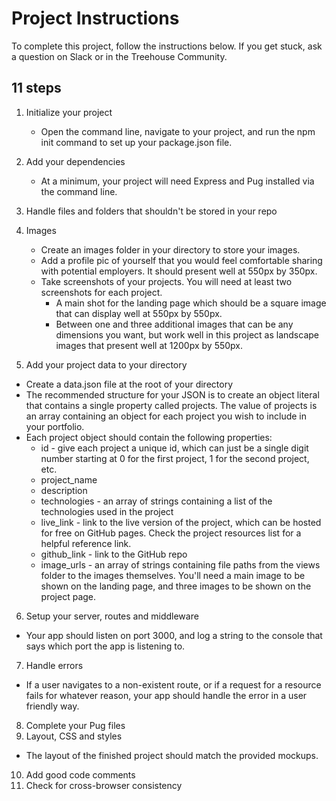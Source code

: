 # Project Instructions

To complete this project, follow the instructions below. If you get stuck, ask a question on Slack or in the Treehouse Community.

## 11 steps

1. Initialize your project

    - Open the command line, navigate to your project, and run the npm init command to set up your package.json file.

2. Add your dependencies

    - At a minimum, your project will need Express and Pug installed via the command line.

3. Handle files and folders that shouldn't be stored in your repo
4. Images

    - Create an images folder in your directory to store your images.
    - Add a profile pic of yourself that you would feel comfortable sharing with potential employers. It should present well at 550px by 350px.
    - Take screenshots of your projects. You will need at least two screenshots for each project.
      * A main shot for the landing page which should be a square image that can display well at 550px by 550px.
      * Between one and three additional images that can be any dimensions you want, but work well in this project as landscape images that present well at 1200px by 550px.

5. Add your project data to your directory

  - Create a data.json file at the root of your directory
  - The recommended structure for your JSON is to create an object literal that contains a single property called projects. The value of projects is an array containing an object for each project you wish to include in your portfolio.
  - Each project object should contain the following properties:
    - id - give each project a unique id, which can just be a single digit number starting at 0 for the first project, 1 for the second project, etc.
    - project_name
    - description
    - technologies - an array of strings containing a list of the technologies used in the project
    - live_link - link to the live version of the project, which can be hosted for free on GitHub pages. Check the project resources list for a helpful reference link.
    - github_link - link to the GitHub repo
    - image_urls - an array of strings containing file paths from the views folder to the images themselves. You'll need a main image to be shown on the landing page, and three images to be shown on the project page.

6. Setup your server, routes and middleware

  - Your app should listen on port 3000, and log a string to the console that says which port the app is listening to.

7. Handle errors

  - If a user navigates to a non-existent route, or if a request for a resource fails for whatever reason, your app should handle the error in a user friendly way.

8. Complete your Pug files
9. Layout, CSS and styles

  - The layout of the finished project should match the provided mockups.

10. Add good code comments
11. Check for cross-browser consistency
